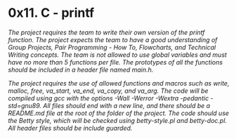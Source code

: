# 0x11. C - printf

*The project requires the team to write their own version of the printf function. The project expects the team to have a good understanding of Group Projects, Pair Programming - How To, Flowcharts, and Technical Writing concepts. The team is not allowed to use global variables and must have no more than 5 functions per file. The prototypes of all the functions should be included in a header file named main.h.*

*The project requires the use of allowed functions and macros such as write, malloc, free, va_start, va_end, va_copy, and va_arg. The code will be compiled using gcc with the options -Wall -Werror -Wextra -pedantic -std=gnu89. All files should end with a new line, and there should be a README.md file at the root of the folder of the project. The code should use the Betty style, which will be checked using betty-style.pl and betty-doc.pl. All header files should be include guarded.*
